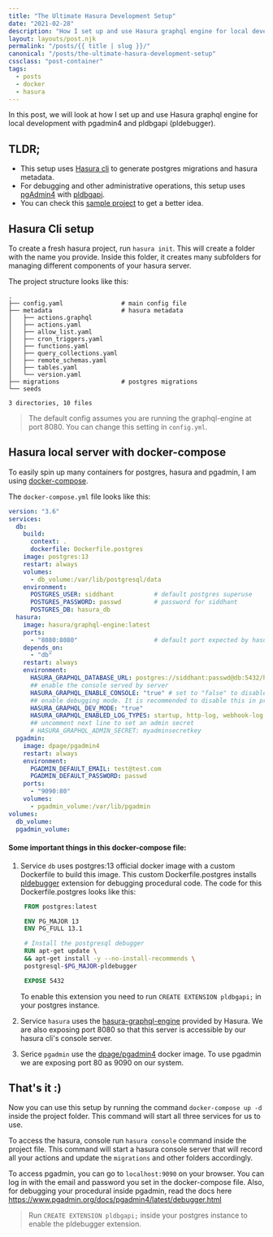 ```yaml
---
title: "The Ultimate Hasura Development Setup"
date: "2021-02-28"
description: "How I set up and use Hasura graphql engine for local development with pgadmin4 and pldebugger."
layout: layouts/post.njk
permalink: "/posts/{{ title | slug }}/"
canonical: "/posts/the-ultimate-hasura-development-setup"
cssclass: "post-container"
tags:
  - posts
  - docker
  - hasura
---
```


In this post, we will look at how I set up and use Hasura graphql engine for local
development with pgadmin4 and pldbgapi (pldebugger).

## TLDR;

- This setup uses [Hasura cli](https://hasura.io/docs/latest/graphql/core/hasura-cli/index.html) to generate postgres migrations and hasura metadata.
- For debugging and other administrative operations, this setup uses [pgAdmin4](https://www.pgadmin.org/) with [pldbgapi](https://github.com/soycacan/pldebugger).
- You can check this [sample project](https://github.com/siddhantk232/ultimate-hasura-dev-setup) to get a better idea.

## Hasura Cli setup

To create a fresh hasura project, run `hasura init`. This will create a folder with the name you provide. Inside this folder, it creates many subfolders for managing different components of your hasura server.

The project structure looks like this:

```
.
├── config.yaml                # main config file
├── metadata                   # hasura metadata
│   ├── actions.graphql
│   ├── actions.yaml
│   ├── allow_list.yaml
│   ├── cron_triggers.yaml
│   ├── functions.yaml
│   ├── query_collections.yaml
│   ├── remote_schemas.yaml
│   ├── tables.yaml
│   └── version.yaml
├── migrations                 # postgres migrations
└── seeds

3 directories, 10 files
```

> The default config assumes you are running the graphql-engine at port 8080. You can change this setting in `config.yml`.

## Hasura local server with docker-compose

To easily spin up many containers for postgres, hasura and pgadmin, I am using [docker-compose](docs.docker.com/compose/).

The `docker-compose.yml` file looks like this:

```yaml
version: "3.6"
services:
  db:
    build:
      context: .
      dockerfile: Dockerfile.postgres
    image: postgres:13
    restart: always
    volumes:
      - db_volume:/var/lib/postgresql/data
    environment:
      POSTGRES_USER: siddhant           # default postgres superuse
      POSTGRES_PASSWORD: passwd         # password for siddhant
      POSTGRES_DB: hasura_db
  hasura:
    image: hasura/graphql-engine:latest
    ports:
      - "8080:8080"                     # default port expected by hasura cli
    depends_on:
      - "db"
    restart: always
    environment:
      HASURA_GRAPHQL_DATABASE_URL: postgres://siddhant:passwd@db:5432/hasura_db
      ## enable the console served by server
      HASURA_GRAPHQL_ENABLE_CONSOLE: "true" # set to "false" to disable console
      ## enable debugging mode. It is recommended to disable this in production
      HASURA_GRAPHQL_DEV_MODE: "true"
      HASURA_GRAPHQL_ENABLED_LOG_TYPES: startup, http-log, webhook-log, websocket-log, query-log
      ## uncomment next line to set an admin secret
      # HASURA_GRAPHQL_ADMIN_SECRET: myadminsecretkey
  pgadmin:
    image: dpage/pgadmin4
    restart: always
    environment:
      PGADMIN_DEFAULT_EMAIL: test@test.com
      PGADMIN_DEFAULT_PASSWORD: passwd
    ports:
      - "9090:80"
    volumes:
      - pgadmin_volume:/var/lib/pgadmin
volumes:
  db_volume:
  pgadmin_volume:
```

#### Some important things in this docker-compose file:

1. Service `db` uses postgres:13 official docker image with a custom Dockerfile to build this image.
   This custom Dockerfile.postgres installs [pldebugger](https://github.com/soycacan/pldebugger) extension for debugging procedural code.
   The code for this Dockerfile.postgres looks like this:

   ```dockerfile
    FROM postgres:latest

    ENV PG_MAJOR 13
    ENV PG_FULL 13.1

    # Install the postgresql debugger
    RUN apt-get update \
    && apt-get install -y --no-install-recommends \
    postgresql-$PG_MAJOR-pldebugger

    EXPOSE 5432

    ```
    To enable this extension you need to run `CREATE EXTENSION pldbgapi;` in your postgres instance.
  
2. Service `hasura` uses the [hasura-graphql-engine](https://hub.docker.com/r/hasura/graphql-engine) provided by Hasura.
We are also exposing port 8080 so that this server is accessible by our hasura cli's console server.

3. Serice `pgadmin` use the [dpage/pgadmin4](https://hub.docker.com/r/dpage/pgadmin4/) docker image.
To use pgadmin we are exposing port 80 as 9090 on our system.

## That's it :)

Now you can use this setup by running the command `docker-compose up -d` inside the project folder.
This command will start all three services for us to use.

To access the hasura, console run `hasura console` command inside the project file.
This command will start a hasura console server that will record all your actions and update the `migrations` and other folders accordingly.

To access pgadmin, you can go to `localhost:9090` on your browser.
You can log in with the email and password you set in the docker-compose file. Also, for debugging your procedural inside pgadmin, read the docs here https://www.pgadmin.org/docs/pgadmin4/latest/debugger.html

> Run `CREATE EXTENSION pldbgapi;` inside your postgres instance to enable the pldebugger extension.
```
